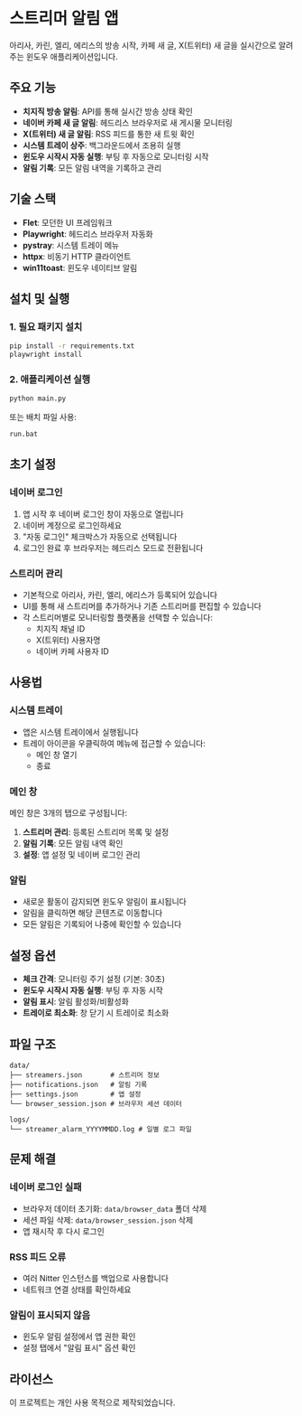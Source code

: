 # 스트리머 알림 앱

아리사, 카린, 엘리, 에리스의 방송 시작, 카페 새 글, X(트위터) 새 글을 실시간으로 알려주는 윈도우 애플리케이션입니다.

## 주요 기능

- **치지직 방송 알림**: API를 통해 실시간 방송 상태 확인
- **네이버 카페 새 글 알림**: 헤드리스 브라우저로 새 게시물 모니터링
- **X(트위터) 새 글 알림**: RSS 피드를 통한 새 트윗 확인
- **시스템 트레이 상주**: 백그라운드에서 조용히 실행
- **윈도우 시작시 자동 실행**: 부팅 후 자동으로 모니터링 시작
- **알림 기록**: 모든 알림 내역을 기록하고 관리

## 기술 스택

- **Flet**: 모던한 UI 프레임워크
- **Playwright**: 헤드리스 브라우저 자동화
- **pystray**: 시스템 트레이 메뉴
- **httpx**: 비동기 HTTP 클라이언트
- **win11toast**: 윈도우 네이티브 알림

## 설치 및 실행

### 1. 필요 패키지 설치
```bash
pip install -r requirements.txt
playwright install
```

### 2. 애플리케이션 실행
```bash
python main.py
```

또는 배치 파일 사용:
```bash
run.bat
```

## 초기 설정

### 네이버 로그인
1. 앱 시작 후 네이버 로그인 창이 자동으로 열립니다
2. 네이버 계정으로 로그인하세요
3. "자동 로그인" 체크박스가 자동으로 선택됩니다
4. 로그인 완료 후 브라우저는 헤드리스 모드로 전환됩니다

### 스트리머 관리
- 기본적으로 아리사, 카린, 엘리, 에리스가 등록되어 있습니다
- UI를 통해 새 스트리머를 추가하거나 기존 스트리머를 편집할 수 있습니다
- 각 스트리머별로 모니터링할 플랫폼을 선택할 수 있습니다:
  - 치지직 채널 ID
  - X(트위터) 사용자명
  - 네이버 카페 사용자 ID

## 사용법

### 시스템 트레이
- 앱은 시스템 트레이에서 실행됩니다
- 트레이 아이콘을 우클릭하여 메뉴에 접근할 수 있습니다:
  - 메인 창 열기
  - 종료

### 메인 창
메인 창은 3개의 탭으로 구성됩니다:

1. **스트리머 관리**: 등록된 스트리머 목록 및 설정
2. **알림 기록**: 모든 알림 내역 확인
3. **설정**: 앱 설정 및 네이버 로그인 관리

### 알림
- 새로운 활동이 감지되면 윈도우 알림이 표시됩니다
- 알림을 클릭하면 해당 콘텐츠로 이동합니다
- 모든 알림은 기록되어 나중에 확인할 수 있습니다

## 설정 옵션

- **체크 간격**: 모니터링 주기 설정 (기본: 30초)
- **윈도우 시작시 자동 실행**: 부팅 후 자동 시작
- **알림 표시**: 알림 활성화/비활성화
- **트레이로 최소화**: 창 닫기 시 트레이로 최소화

## 파일 구조

```
data/
├── streamers.json       # 스트리머 정보
├── notifications.json   # 알림 기록
├── settings.json        # 앱 설정
└── browser_session.json # 브라우저 세션 데이터

logs/
└── streamer_alarm_YYYYMMDD.log # 일별 로그 파일
```

## 문제 해결

### 네이버 로그인 실패
- 브라우저 데이터 초기화: `data/browser_data` 폴더 삭제
- 세션 파일 삭제: `data/browser_session.json` 삭제
- 앱 재시작 후 다시 로그인

### RSS 피드 오류
- 여러 Nitter 인스턴스를 백업으로 사용합니다
- 네트워크 연결 상태를 확인하세요

### 알림이 표시되지 않음
- 윈도우 알림 설정에서 앱 권한 확인
- 설정 탭에서 "알림 표시" 옵션 확인

## 라이선스

이 프로젝트는 개인 사용 목적으로 제작되었습니다.